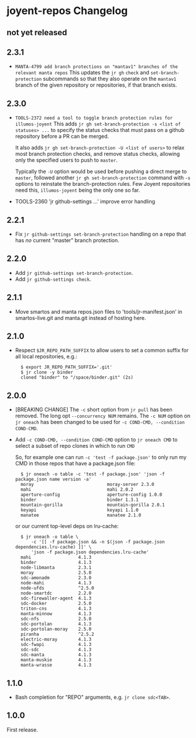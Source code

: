 # joyent-repos Changelog

## not yet released

## 2.3.1

- `MANTA-4799 add branch protections on "mantav1" branches of the relevant manta repos`
  This updates the `jr gh` `check` and `set-branch-protection` subcommands so
  that they also operate on the `mantav1` branch of the given repository or
  repositories, if that branch exists.

## 2.3.0

- `TOOLS-2372 need a tool to toggle branch protection rules for illumos-joyent`
  This adds `jr gh set-branch-protection -s <list of statuses> ...` to specify
  the status checks that must pass on a github repository before a PR can be
  merged.

  It also adds `jr gh set-branch-protection -U <list of users>` to relax most
  branch protection checks, and remove status checks, allowing only the
  specified users to push to `master`.

  Typically the `-U` option would be used before pushing a direct merge to
  `master`, followed another `jr gh set-branch-protection` command with `-s`
  options to reinstate the branch-protection rules. Few Joyent repositories need
  this, `illumos-joyent` being the only one so far.

- TOOLS-2360 'jr github-settings ...' improve error handling


## 2.2.1

- Fix `jr github-settings set-branch-protection` handling on a repo that
  has *no* current "master" branch protection.

## 2.2.0

- Add `jr github-settings set-branch-protection`.
- Add `jr github-settings check`.

## 2.1.1

- Move smartos and manta repos.json files to 'tools/jr-manifest.json' in
  smartos-live.git and manta.git instead of hosting here.

## 2.1.0

- Respect `$JR_REPO_PATH_SUFFIX` to allow users to set a common suffix for all
  local repositories, e.g.:

        $ export JR_REPO_PATH_SUFFIX='.git'
        $ jr clone -y binder
        cloned "binder" to "/space/binder.git" (2s)

## 2.0.0

- [BREAKING CHANGE] The `-c` short option from `jr pull` has been removed.
  The long opt `--concurrency NUM` remains. The `-c NUM` option on `jr oneach`
  has been changed to be used for `-c COND-CMD, --condition COND-CMD`.
- Add `-c COND-CMD, --condition COND-CMD` option to `jr oneach CMD` to select a
  subset of repo clones in which to run `CMD`

  So, for example one can run `-c 'test -f package.json'` to only run my CMD in
  those repos that have a package.json file:

        $ jr oneach -o table -c 'test -f package.json' 'json -f package.json name version -a'
        moray                            moray-server 2.3.0
        mahi                             mahi 2.0.2
        aperture-config                  aperture-config 1.0.0
        binder                           binder 1.3.1
        mountain-gorilla                 mountain-gorilla 2.0.1
        keyapi                           keyapi 1.1.0
        manatee                          manatee 2.1.0

  or our current top-level deps on lru-cache:

        $ jr oneach -o table \
            -c '[[ -f package.json && -n $(json -f package.json dependencies.lru-cache) ]]' \
            'json -f package.json dependencies.lru-cache'
        mahi                  4.1.3
        binder                4.1.3
        node-libmanta         2.3.1
        moray                 2.5.0
        sdc-amonadm           2.3.0
        node-mahi             4.1.3
        node-ufds             ^2.5.0
        node-smartdc          2.2.0
        sdc-firewaller-agent  4.1.3
        sdc-docker            2.5.0
        triton-cns            4.1.3
        manta-minnow          4.1.3
        sdc-nfs               2.5.0
        sdc-portolan          4.1.3
        sdc-portolan-moray    2.5.0
        piranha               ^2.5.2
        electric-moray        4.1.3
        sdc-fwapi             4.1.3
        sdc-sdc               4.1.3
        sdc-manta             4.1.3
        manta-muskie          4.1.3
        manta-wrasse          4.1.3


## 1.1.0

- Bash completion for "REPO" arguments, e.g. `jr clone sdc<TAB>`.

## 1.0.0

First release.
